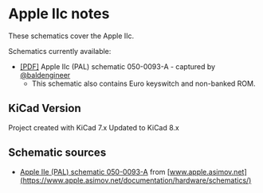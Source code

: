 # Apple IIc notes
These schematics cover the Apple IIc. 

Schematics currently available:
* [[PDF]](Apple%20IIc%20(PAL)%20-%20050-0093-A.pdf) Apple IIc (PAL) schematic 050-0093-A - captured by [@baldengineer](https://github.com/baldengineer)
  *  This schematic also contains Euro keyswitch and non-banked ROM.

## KiCad Version
Project created with KiCad 7.x
Updated to KiCad 8.x

## Schematic sources
* [Apple IIe (PAL) schematic 050-0093-A](https://www.apple.asimov.net/documentation/hardware/schematics/Schematic%20Diagram%20of%20the%20Apple%20IIc.pdf) from [www.apple.asimov.net](https://www.apple.asimov.net/documentation/hardware/schematics/)
